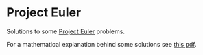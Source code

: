 # Project Euler
Solutions to some [Project Euler](https://projecteuler.net/) problems.

For a mathematical explanation behind some solutions see [this pdf](latex/source.pdf).
